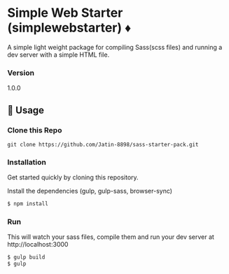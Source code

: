 # Simple Web Starter (simplewebstarter) ♦️

A simple light weight package for compiling Sass(scss files) and running a dev server with a simple HTML file.

### Version
1.0.0

## 📝 Usage

### Clone this Repo
```
git clone https://github.com/Jatin-8898/sass-starter-pack.git
```

### Installation

Get started quickly by cloning this repository.

Install the dependencies (gulp, gulp-sass, browser-sync)

```sh
$ npm install
```

### Run

This will watch your sass files, compile them and run your dev server at http://localhost:3000

```sh
$ gulp build
$ gulp
```
